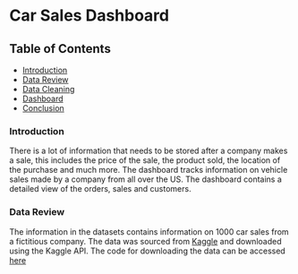 # Car Sales Dashboard

## Table of Contents
* [Introduction](#introduction)
* [Data Review](#data-review)
* [Data Cleaning](#data-cleaning)
* [Dashboard](#dashboard)
* [Conclusion](#conclusion)

### Introduction

There is a lot of information that needs to be stored after a company makes a sale, this includes the price of the sale, the product sold, the location of the purchase and much more. The dashboard tracks information on vehicle sales made by a company from all over the US. The dashboard contains a detailed view of the orders, sales and customers. 

### Data Review

The information in the datasets contains information on 1000 car sales from a fictitious company. The data was sourced from [Kaggle](https://www.kaggle.com/datasets/prashantk93/supply-chain-management-for-car/data) and downloaded using the Kaggle API. The code for downloading the data can be accessed [here]()
